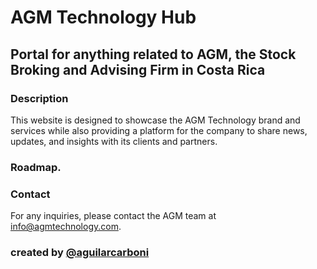 # AGM Technology Hub

## Portal for anything related to AGM, the Stock Broking and Advising Firm in Costa Rica 

### Description 

This website is designed to showcase the AGM Technology brand and services while also providing a platform for the company to share news, updates, and insights with its clients and partners.

### Roadmap.

### Contact
For any inquiries, please contact the AGM team at [info@agmtechnology.com](mailto:info@agmtechnology.com).

### created by [@aguilarcarboni](https://github.com/aguilarcarboni/)
